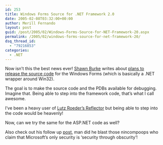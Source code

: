 ```yaml
---
id: 253
title: Windows Forms Source for .NET Framework 2.0
date: 2005-02-08T03:32:00+00:00
author: Merill Fernando
layout: post
guid: /post/2005/02/Windows-Forms-Source-for-NET-Framework-20.aspx
permalink: /2005/02/windows-forms-source-for-net-framework-20/
dsq_thread_id:
  - "79216853"
categories:
  - .NET
---
```

<p>Now isn&rsquo;t this the best news ever! <a href="http://www.shawnburke.com/">Shawn Burke</a> writes about <a href="http://www.shawnburke.com/default.aspx?document=185&amp;userinterface=9">plans to release the source code</a> for the Windows Forms (which is basically a .NET wrapper around Win32).</p>
<p>The goal is to make the source code and the PDBs available for debugging. Imagine that. Being able to step into the framework code, that&rsquo;s what I call awesome.</p>
<p>I&rsquo;ve been a heavy user of <a href="http://www.aisto.com/roeder/dotnet/">Lutz Roeder&rsquo;s Reflector</a> but being able to step into the code would be heavenly!</p>
<p>Now, can we try the same for the ASP.NET code as well?</p>
<p>Also check out his follow up&nbsp;<a href="http://www.shawnburke.com/default.aspx?document=187">post</a>, man did he blast those nincompoops who claim that Microsoft&rsquo;s only security is &lsquo;security through obscurity&rsquo;!</p>